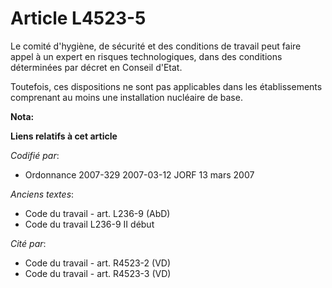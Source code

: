 # Article L4523-5

Le comité d'hygiène, de sécurité et des conditions de travail peut faire appel à un expert en risques technologiques, dans
des conditions déterminées par décret en Conseil d'Etat.

Toutefois, ces dispositions ne sont pas applicables dans les établissements comprenant au moins une installation nucléaire de
base.

**Nota:**



**Liens relatifs à cet article**

_Codifié par_:

  - Ordonnance 2007-329 2007-03-12 JORF 13 mars 2007

_Anciens textes_:

  - Code du travail - art. L236-9 (AbD)
  - Code du travail L236-9 II début

_Cité par_:

  - Code du travail - art. R4523-2 (VD)
  - Code du travail - art. R4523-3 (VD)
